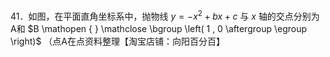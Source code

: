 41．如图，在平面直角坐标系中，抛物线 $y = - x ^ { 2 } + b x + c$ 与 $x$ 轴的交点分别为A和 $B \mathopen { } \mathclose \bgroup \left( 1 , 0 \aftergroup \egroup \right)$ （点A在点资料整理【淘宝店铺：向阳百分百】
